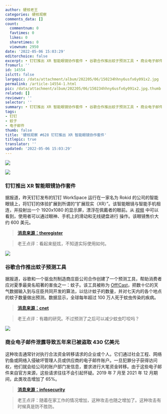 ```yaml
---
author: 硬核老王
categories: 硬核观察
comments_data: []
count:
  commentnum: 0
  favtimes: 0
  likes: 0
  sharetimes: 0
  viewnum: 2950
date: '2022-05-06 15:03:29'
editorchoice: false
excerpt: • 钉钉推出 XR 智能眼镜协作套件 • 谷歌合作推出蚊子预测工具 • 商业电子邮件泄露导致五年来已被盗取 430 亿美元
fromurl: ''
id: 14554
islctt: false
largepic: /data/attachment/album/202205/06/150234hhny6usfx6y091x2.jpg
permalink: /article-14554-1.html
pic: /data/attachment/album/202205/06/150234hhny6usfx6y091x2.jpg.thumb.jpg
related: []
reviewer: ''
selector: ''
summary: • 钉钉推出 XR 智能眼镜协作套件 • 谷歌合作推出蚊子预测工具 • 商业电子邮件泄露导致五年来已被盗取 430 亿美元
tags:
- 钉钉
- 蚊子
- 电子邮件
thumb: false
title: '硬核观察 #628 钉钉推出 XR 智能眼镜协作套件'
titlepic: true
translator: ''
updated: '2022-05-06 15:03:29'
---
```


![](/data/attachment/album/202205/06/150234hhny6usfx6y091x2.jpg)


![](/data/attachment/album/202205/06/150241fk0xf9z4l0gg3gkv.jpg)


### 钉钉推出 XR 智能眼镜协作套件


据报道，昨天钉钉发布的钉钉 WorkSpace 运行在一家名为 Rokid 的公司的智能眼镜上，将钉钉的体验扩展到所谓的“扩展现实（XR）”。该智能眼镜与智能手机相连，并投射出一个 1920x1080 的显示屏，漂浮在佩戴者的眼前。从 [视频](https://weibo.com/tv/show/1034:4765720727453771) 中可以看到，使用者可以通过眼神、手机上的滑动和无线键盘进行 操作。该眼镜售价大约 600 美元。



> 
> **[消息来源：theregister](https://www.theregister.com/2022/05/06/dingtalk_extended_reality/)**
> 
> 
> 



> 
> 老王点评：看起来挺炫，不知道实际使用如何。
> 
> 
> 


![](/data/attachment/album/202205/06/150251szbinmlgay7ll8lc.jpg)


### 谷歌合作推出蚊子预测工具


据报道，谷歌和一个驱虫剂制造商庄臣公司合作创建了一个预测工具，帮助消费者应对夏季最臭名昭著的害虫之一：蚊子。该工具被称为 [Off!Cast](https://off.com/en/mosquitoforecast)，把数十亿的天气数据输入到与庄臣共同开发的算法，以估计蚊子的数量，并对七天内的各个地点的蚊子数量做出预测。数据显示，全球每年超过 100 万人死于蚊虫传染的疾病。



> 
> **[消息来源：cnet](https://www.cnet.com/health/medical/google-and-off-launch-mosquito-forecast-tool/)**
> 
> 
> 



> 
> 老王点评：有趣的研究。不过预测了之后可以减少蚊虫叮咬吗？
> 
> 
> 


![](/data/attachment/album/202205/06/150309n11e9qr1q9xn14dr.jpg)


### 商业电子邮件泄露导致五年来已被盗取 430 亿美元


这种攻击通常针对执行合法资金转移请求的企业或个人。它们通过社会工程、网络钓鱼或网络入侵破坏管理人员或供应商的电子邮件账户。一旦犯罪分子获得访问权，他们就会给公司的账户部门发信息，要求进行大笔资金转移。由于这些电子邮件来自官方来源，这些请求往往不会引起怀疑。2019 年 7 月至 2021 年 12 月期间，此类攻击增加了 65%。



> 
> **[消息来源：infosecurity](https://www.infosecurity-magazine.com/news/fbi-thailand-hong-kong-banks-bec/)**
> 
> 
> 



> 
> 老王点评：随着在家工作的情况增加，这种攻击也随之增加了。这种攻击有时候真是防不胜防。
> 
> 
>